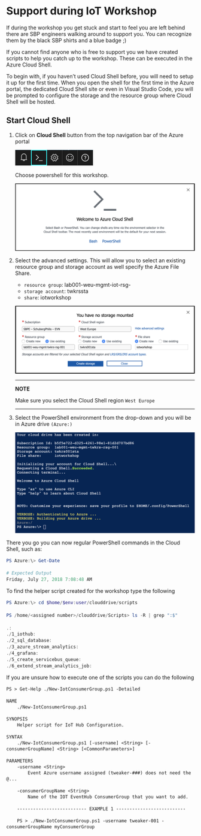 # Support during IoT Workshop

If during the workshop you get stuck and start to feel you are left behind there are SBP engineers walking around to support you. You can recognize them by the black SBP shirts and a blue badge ;)

If you cannot find anyone who is free to support you we have created scripts to help you catch up to the workshop. These can be executed in the Azure Cloud Shell.

To begin with, if you haven’t used Cloud Shell before, you will need to setup it up for the first time. When you open the shell for the first time in the Azure portal, the dedicated Cloud Shell site or even in Visual Studio Code, you will be prompted to configure the storage and the resource group where Cloud Shell will be hosted.

## Start Cloud Shell

1. Click on **Cloud Shell** button from the top navigation bar of the Azure portal

    ![](img/shell_icon.png)

    Choose powershell for this workshop.

    ![](img/shell_welcome.png)

2. Select the advanced settings. This will allow you to select an existing resource group and storage account as well specify the Azure File Share.

    - `resource group`: lab001-weu-mgmt-iot-rsg-<assigned number>
    - `storage account`:  twkrs<assigned number>sta
    - `share`: iotworkshop

    ![](img/shell_new.png)

    ---
    **NOTE**

    Make sure you select the Cloud Shell region `West Europe`

    ---

3. Select the PowerShell environment from the drop-down and you will be in Azure drive `(Azure:)`

   ![](img/shell_environment.png)

There you go you can now regular PowerShell commands in the Cloud Shell, such as:

```powershell
PS Azure:\> Get-Date

# Expected Output
Friday, July 27, 2018 7:08:48 AM
```

To find the helper script created for the workshop type the following

```powershell
PS Azure:\> cd $home/$env:user/clouddrive/scripts

PS /home/<assigned number>/clouddrive/Scripts> ls -R | grep ":$"

.:
./1_iothub:
./2_sql_database:
./3_azure_stream_analytics:
./4_grafana:
./5_create_servicebus_queue:
./6_extend_stream_analytics_job:

```

If you are unsure how to execute one of the scripts you can do the following

```
PS > Get-Help ./New-IotConsumerGroup.ps1 -Detailed

NAME
    ./New-IotConsumerGroup.ps1

SYNOPSIS
    Helper script for IoT Hub Configuration.

SYNTAX
    ./New-IotConsumerGroup.ps1 [-username] <String> [-consumerGroupName] <String> [<CommonParameters>]

PARAMETERS
    -username <String>
        Event Azure username assigned (tweaker-###) does not need the @...

    -consumerGroupName <String>
        Name of the IOT EventHub ConsumerGroup that you want to add.

    -------------------------- EXAMPLE 1 --------------------------

    PS > ./New-IotConsumerGroup.ps1 -username tweaker-001 -consumerGroupName myConsumerGroup

```
